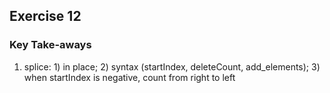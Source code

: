 ## Exercise 12 

### Key Take-aways

1. splice: 1) in place; 2) syntax (startIndex, deleteCount, add_elements); 3) when startIndex is negative, count from right to left